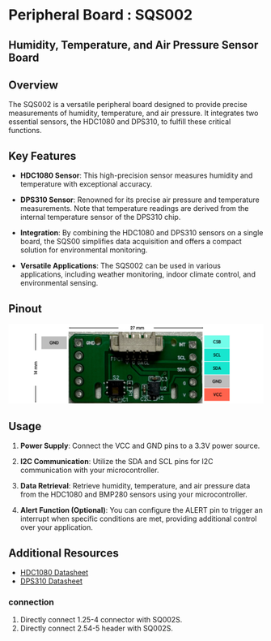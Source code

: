 # Peripheral Board :  SQS002

## Humidity, Temperature, and Air Pressure Sensor Board

## Overview

The SQS002 is a versatile peripheral board designed to provide precise measurements of humidity, temperature, and air pressure. It integrates two essential sensors, the HDC1080 and DPS310, to fulfill these critical functions.

## Key Features

- **HDC1080 Sensor**: This high-precision sensor measures humidity and temperature with exceptional accuracy.

- **DPS310 Sensor**: Renowned for its precise air pressure and temperature measurements. Note that temperature readings are derived from the internal temperature sensor of the DPS310 chip.

- **Integration**: By combining the HDC1080 and DPS310 sensors on a single board, the SQS00 simplifies data acquisition and offers a compact solution for environmental monitoring.

- **Versatile Applications**: The SQS002 can be used in various applications, including weather monitoring, indoor climate control, and environmental sensing.

## Pinout

![SQS002 Pinout Diagram](https://github.com/livinghuang/siliqs/blob/main/sqs002/pinout.png?raw=true)

## Usage

1. **Power Supply**: Connect the VCC and GND pins to a 3.3V power source.

2. **I2C Communication**: Utilize the SDA and SCL pins for I2C communication with your microcontroller.

3. **Data Retrieval**: Retrieve humidity, temperature, and air pressure data from the HDC1080 and BMP280 sensors using your microcontroller.

4. **Alert Function (Optional)**: You can configure the ALERT pin to trigger an interrupt when specific conditions are met, providing additional control over your application.

## Additional Resources

- [HDC1080 Datasheet](https://github.com/livinghuang/siliqs/blob/main/sqs001/hdc1080.pdf "Datasheet for the HDC1080 chip")
- [DPS310 Datasheet](https://github.com/livinghuang/siliqs/blob/main/sqs002/Infineon-DPS310-DataSheet-v01_02-EN.pdf "Datasheet for the DPS310 chip")

### connection

1. Directly connect 1.25-4 connector with SQ002S.
2. Directly connect 2.54-5 header with SQ002S.
